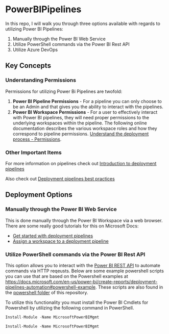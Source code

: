 # PowerBIPipelines
In this repo, I will walk you through three options available with regards to utilizing Power BI Pipelines:
1. Manually through the Power BI Web Service
2. Utilize PowerShell commands via the Power BI Rest API
3. Utilize Azure DevOps

## Key Concepts

### Understanding Permissions

Permissions for utilizing Power Bi Pipelines are twofold:
1. <B>Power BI Pipeline Permissions</B> - For a pipeline you can only choose to be an Admin and that gives you the ability to interact with the pipelines.
2. <B>Power BI Workspace Permissions</B> - For a user to effectively interact with Power BI pipelines, they will need proper permissions to the underlying workspaces within the pipeline.  The following online documentation describes the various workspace roles and how they correspond to pipeline permissions. [Understand the deployment process - Permissions](https://docs.microsoft.com/en-us/power-bi/create-reports/deployment-pipelines-process?WT.mc_id=access_pane#permissions).

### Other Important Items

For more information on pipelines check out [Introduction to deployment pipelines](https://docs.microsoft.com/en-us/power-bi/create-reports/deployment-pipelines-overview)

Also check out [Deployment pipelines best practices](https://docs.microsoft.com/en-us/power-bi/create-reports/deployment-pipelines-best-practices)

## Deployment Options

### Manually through the Power BI Web Service

This is done manually through the Power BI Workspace via a web browser.  There are some really good tutorials for this on Microsoft Docs:
- [Get started with deployment pipelines](https://docs.microsoft.com/en-us/power-bi/create-reports/deployment-pipelines-get-started)
- [Assign a workspace to a deployment pipeline](https://docs.microsoft.com/en-us/power-bi/create-reports/deployment-pipelines-assign)

###  Utilize PowerShell commands via the Power BI Rest API

This option allows you to interact with the [Power BI REST API](https://docs.microsoft.com/en-us/rest/api/power-bi/) to automate commands via HTTP reqeusts. Below are some example powershell scripts you can use that are based on the Powershell examples at https://docs.microsoft.com/en-us/power-bi/create-reports/deployment-pipelines-automation#powershell-example.  These scripts are also found in the [powershell folder](./powershell) of this repository.

To utilize this functionality you must install the Power BI Cmdlets for Powershell by utilizing the following command in PowerShell.

```javascript
Install-Module -Name MicrosoftPowerBIMgmt
```

    Install-Module -Name MicrosoftPowerBIMgmt
